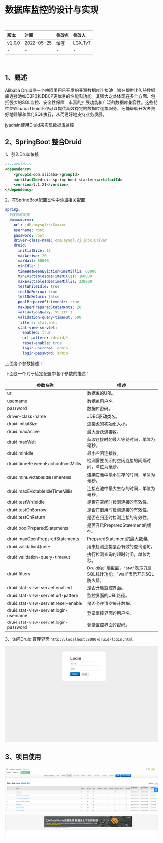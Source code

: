 # 数据库监控的设计与实现

<br/>

| 版本   | 时间       | 修改点 | 修改人  |
| :----- | :--------- | :----- | :------ |
| v1.0.0 | 2022-05-25 | 编写   | LGX_TvT |
| -      | -          | -      | -       |

<br/>

## 1、概述



Alibaba Druid是一个由阿里巴巴开发的开源数据库连接池，旨在提供比传统数据库连接池如C3P0和DBCP更优秀的性能和功能。其强大之处体现在多个方面，包括强大的SQL监控、安全性保障、丰富的扩展功能和广泛的数据库兼容性。这些特性使Alibaba Druid不仅可以提供高效稳定的数据库连接服务，还能帮助开发者更好地理解和优化SQL执行，从而更好地支持业务发展。



jyadmin使用Druid来实现数据库监控



## 2、SpringBoot 整合Druid



1、引入Druid依赖

```xml
<!--druid-->
<dependency>
    <groupId>com.alibaba</groupId>
    <artifactId>druid-spring-boot-starter</artifactId>
    <version>1.1.21</version>
</dependency>
```



2、在SpringBoot配置文件中添加相关配置

```yaml
spring:
  #数据库配置
  datasource:
    url: jdbc:mysql://Xxxxxx
    username: root
    password: root
    driver-class-name: com.mysql.cj.jdbc.Driver
    druid:
      initialSize: 10
      maxActive: 20
      maxWait: 60000
      minIdle: 1
      timeBetweenEvictionRunsMillis: 60000
      minEvictableIdleTimeMillis: 160000
      maxEvictableIdleTimeMillis: 230000
      testWhileIdle: true
      testOnBorrow: true
      testOnReturn: false
      poolPreparedStatements: true
      maxOpenPreparedStatements: 20
      validationQuery: SELECT 1
      validation-query-timeout: 500
      filters: stat,wall
      stat-view-servlet:
        enabled: true
        url-pattern: /druid/*
        reset-enable: true
        login-username: admin
        login-password: admin
```



上面各个参数描述：

下面是一个对于给定配置中各个参数的描述：

| 参数名称                               | 描述                                                         |
| -------------------------------------- | ------------------------------------------------------------ |
| url                                    | 数据库的URL。                                                |
| username                               | 数据库用户名。                                               |
| password                               | 数据库密码。                                                 |
| driver-class-name                      | JDBC驱动类名。                                               |
| druid.initialSize                      | 连接池的初始化大小。                                         |
| druid.maxActive                        | 最大活跃连接数。                                             |
| druid.maxWait                          | 获取连接时的最大等待时间，单位为毫秒。                       |
| druid.minIdle                          | 最小空闲连接数。                                             |
| druid.timeBetweenEvictionRunsMillis    | 检测需要关闭的空闲连接的间隔时间，单位为毫秒。               |
| druid.minEvictableIdleTimeMillis       | 连接在池中最小生存的时间，单位为毫秒。                       |
| druid.maxEvictableIdleTimeMillis       | 连接在池中最大生存的时间，单位为毫秒。                       |
| druid.testWhileIdle                    | 是否在空闲时检测连接的有效性。                               |
| druid.testOnBorrow                     | 是否在借用时检测连接的有效性。                               |
| druid.testOnReturn                     | 是否在归还时检测连接的有效性。                               |
| druid.poolPreparedStatements           | 是否开启PreparedStatement的缓存。                            |
| druid.maxOpenPreparedStatements        | PreparedStatement的最大数量。                                |
| druid.validationQuery                  | 用来检测连接是否有效的查询语句。                             |
| druid.validation-query-timeout         | 执行检测查询的超时时间，单位为秒。                           |
| druid.filters                          | Druid的扩展配置，"stat"表示开启SQL统计功能，"wall"表示开启SQL防火墙。 |
| druid.stat-view-servlet.enabled        | 是否开启监控界面。                                           |
| druid.stat-view-servlet.url-pattern    | 监控界面的URL路径。                                          |
| druid.stat-view-servlet.reset-enable   | 是否允许清空统计数据。                                       |
| druid.stat-view-servlet.login-username | 登录监控界面的用户名。                                       |
| druid.stat-view-servlet.login-password | 登录监控界面的密码。                                         |



3、访问Druid 管理界面 `http://localhost:8080/druid/login.html`

![image-20230615151129895](%E6%95%B0%E6%8D%AE%E5%BA%93%E7%9B%91%E6%8E%A7%E7%9A%84%E8%AE%BE%E8%AE%A1%E4%B8%8E%E5%AE%9E%E7%8E%B0.assets/image-20230615151129895-16868130913421.png)



## 3、项目使用

![image-20230618210136510](%E6%95%B0%E6%8D%AE%E5%BA%93%E7%9B%91%E6%8E%A7%E7%9A%84%E8%AE%BE%E8%AE%A1%E4%B8%8E%E5%AE%9E%E7%8E%B0.assets/image-20230618210136510-16870932976242.png)


